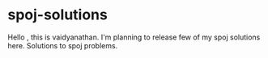 spoj-solutions
==============
Hello , this is vaidyanathan. I'm planning to release few of my spoj solutions here. 
Solutions to spoj problems.
